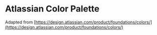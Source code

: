 # Atlassian Color Palette

Adapted from [https://design.atlassian.com/product/foundations/colors/](https://design.atlassian.com/product/foundations/colors/)
